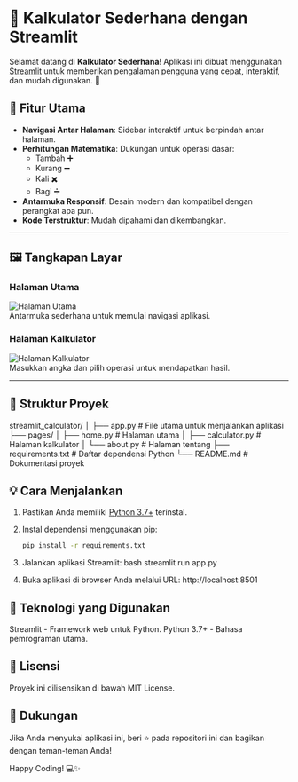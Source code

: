 # 🧮 Kalkulator Sederhana dengan Streamlit

Selamat datang di **Kalkulator Sederhana**! Aplikasi ini dibuat menggunakan [Streamlit](https://streamlit.io/) untuk memberikan pengalaman pengguna yang cepat, interaktif, dan mudah digunakan. 🎉

## 🚀 Fitur Utama

- **Navigasi Antar Halaman**: Sidebar interaktif untuk berpindah antar halaman.
- **Perhitungan Matematika**: Dukungan untuk operasi dasar:
  - Tambah ➕
  - Kurang ➖
  - Kali ✖️
  - Bagi ➗
- **Antarmuka Responsif**: Desain modern dan kompatibel dengan perangkat apa pun.
- **Kode Terstruktur**: Mudah dipahami dan dikembangkan.

---

## 🖼️ Tangkapan Layar

### **Halaman Utama**

![Halaman Utama](https://via.placeholder.com/600x300.png?text=Halaman+Utama)  
Antarmuka sederhana untuk memulai navigasi aplikasi.

### **Halaman Kalkulator**

![Halaman Kalkulator](https://via.placeholder.com/600x300.png?text=Halaman+Kalkulator)  
Masukkan angka dan pilih operasi untuk mendapatkan hasil.

---

## 📂 Struktur Proyek

streamlit_calculator/ │ ├── app.py # File utama untuk menjalankan aplikasi ├── pages/ │ ├── home.py # Halaman utama │ ├── calculator.py # Halaman kalkulator │ └── about.py # Halaman tentang ├── requirements.txt # Daftar dependensi Python └── README.md # Dokumentasi proyek

## 💡 Cara Menjalankan

1. Pastikan Anda memiliki [Python 3.7+](https://www.python.org/) terinstal.
2. Instal dependensi menggunakan pip:

   ```bash
   pip install -r requirements.txt

   ```

3. Jalankan aplikasi Streamlit:
   bash
   streamlit run app.py
4. Buka aplikasi di browser Anda melalui URL: http://localhost:8501

## 🔧 Teknologi yang Digunakan

Streamlit - Framework web untuk Python.
Python 3.7+ - Bahasa pemrograman utama.

## 📄 Lisensi

Proyek ini dilisensikan di bawah MIT License.

## 🌟 Dukungan

Jika Anda menyukai aplikasi ini, beri ⭐ pada repositori ini dan bagikan dengan teman-teman Anda!

Happy Coding! 💻✨
